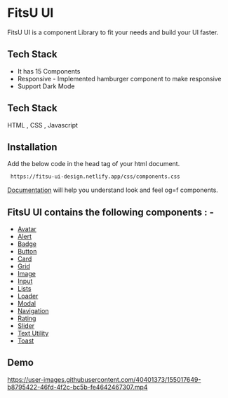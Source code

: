 
# FitsU UI

FitsU UI is a component Library to fit your needs and build your UI faster.




## Tech Stack

- It has 15 Components
- Responsive - Implemented hamburger component to make responsive
- Support Dark Mode

## Tech Stack

HTML , CSS , Javascript





## Installation

Add the below code in the head tag of your html document.

```bash
 https://fitsu-ui-design.netlify.app/css/components.css
```


    


[Documentation](https://fitsu-ui-design.netlify.app/avatar/avatar) will help you understand look and feel og=f components.



## FitsU UI contains the following components : -

  * [Avatar](https://fitsu-ui-design.netlify.app/avatar/avatar)
  * [Alert](https://fitsu-ui-design.netlify.app/alert/alert)
  * [Badge](https://fitsu-ui-design.netlify.app/badge/badge)
  * [Button](https://fitsu-ui-design.netlify.app/button/button)
  * [Card](https://fitsu-ui-design.netlify.app/card/card)
  * [Grid](https://fitsu-ui-design.netlify.app/grid/grid)
  * [Image](https://fitsu-ui-design.netlify.app/image-cmp/image)
  * [Input](https://fitsu-ui-design.netlify.app/input/input)
  * [Lists](https://fitsu-ui-design.netlify.app/list/list)
  * [Loader](https://fitsu-ui-design.netlify.app/loader/loader)
  * [Modal](https://fitsu-ui-design.netlify.app/modal/modal)
  * [Navigation](https://fitsu-ui-design.netlify.app/navigation/navigation)
  * [Rating](https://fitsu-ui-design.netlify.app/rating/rating)
  * [Slider]()
  * [Text Utility](https://fitsu-ui-design.netlify.app/text-utility/text)
  * [Toast](https://fitsu-ui-design.netlify.app/toast/toast)


## Demo



https://user-images.githubusercontent.com/40401373/155017649-b8795422-46fd-4f2c-bc5b-fe4642467307.mp4




